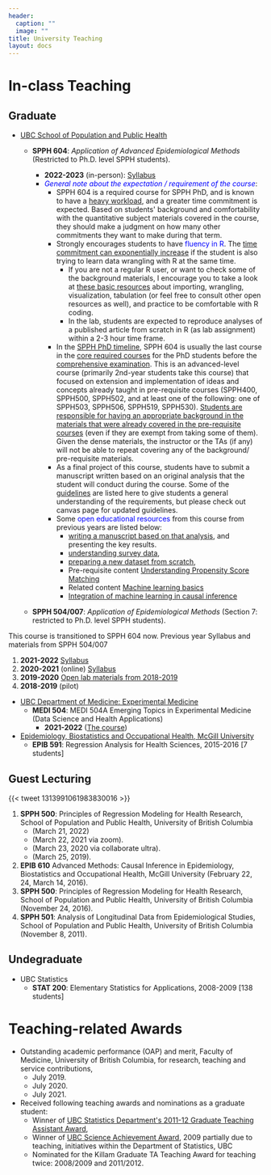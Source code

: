 ```yaml
---
header:
  caption: ""
  image: ""
title: University Teaching
layout: docs
---
```


# In-class Teaching

## Graduate
- <u>UBC School of Population and Public Health</u>
  - **SPPH 604**: *Application of Advanced Epidemiological Methods* (Restricted to Ph.D. level SPPH students).
    - **2022-2023** (in-person): [Syllabus](/Teaching/SPPH-604-Course-Outline.pdf)
    - <span style="color:blue">*General note about the expectation / requirement of the course*</span>:
      - SPPH 604 is a required course for SPPH PhD, and is known to have a <u>heavy workload</u>, and a greater time commitment is expected. Based on students' background and comfortability with the quantitative subject materials covered in the course, they should make a judgment on how many other commitments they want to make during that term.
      - Strongly encourages students to have <span style="color:blue">fluency in R</span>. The <u>time commitment can exponentially increase</u> if the student is also trying to learn data wrangling with R at the same time. 
        - If you are not a regular R user, or want to check some of the background materials, I encourage you to take a look at [these basic resources](https://ehsanx.github.io/intro2R/) about importing, wrangling, visualization, tabulation (or feel free to consult other open resources as well), and practice to be comfortable with R coding. 
        - In the lab, students are expected to reproduce analyses of a published article from scratch in R (as lab assignment) within a 2-3 hour time frame.
      - In the [SPPH PhD timeline](https://www.spph.ubc.ca/programs/phd/program-details/timeline-2/), SPPH 604 is usually the last course in the [core required courses](https://www.spph.ubc.ca/programs/phd/program-details/) for the PhD students before the [comprehensive examination](https://www.spph.ubc.ca/programs/phd/program-details/comprehensive-examination/). This is an advanced-level course (primarily 2nd-year students take this course) that focused on extension and implementation of ideas and concepts already taught in pre-requisite courses (SPPH400, SPPH500, SPPH502, and at least one of the following: one of SPPH503, SPPH506, SPPH519, SPPH530). <u>Students are responsible for having an appropriate background in the materials that were already covered in the pre-requisite courses</u> (even if they are exempt from taking some of them). Given the dense materials, the instructor or the TAs (if any) will not be able to repeat covering any of the background/ pre-requisite materials. 
      - As a final project of this course, students have to submit a manuscript written based on an original analysis that the student will conduct during the course. Some of the [guidelines](/Teaching/FinalProjectGuidelines.pdf) are listed here to give students a general understanding of the requirements, but please check out canvas page for updated guidelines.
      - Some <span style="color:blue">open educational resources</span> from this course from previous years are listed below:
        - [writing a manuscript based on that analysis](https://ehsanx.github.io/Scientific-Writing-for-Health-Research/), and presenting the key results. 
        - [understanding survey data](https://ehsanx.github.io/SPPH504007SurveyData/docs/), 
        - [preparing a new dataset from scratch](https://ehsanx.github.io/SurveyDataAnalysis/), 
        - Pre-requisite content [Understanding Propensity Score Matching](https://ehsanx.github.io/psw/)
        - Related content [Machine learning basics](https://ehsanx.github.io/into2ML/)
        - [Integration of machine learning in causal inference](https://ehsanx.github.io/TMLEworkshop/)

  - **SPPH 504/007**: *Application of Epidemiological Methods* (Section 7: restricted to Ph.D. level SPPH students).
        
This course is transitioned to SPPH 604 now. Previous year Syllabus and materials from SPPH 504/007    

  1. **2021-2022** [Syllabus](https://med-fom-spph.sites.olt.ubc.ca/files/2021/09/SPPH-504-section-007-Course-Outline.pdf)
  2. **2020-2021** (online) [Syllabus](/Teaching/SPPH-504-section-007-Course-Outline.pdf)
  3. **2019-2020**  [Open lab materials from 2018-2019](https://ehsanx.github.io/spph504-007/)
  4. **2018-2019** (pilot) 

- <u>UBC Department of Medicine: Experimental Medicine</u>
  - **MEDI 504**: MEDI 504A Emerging Topics in Experimental Medicine (Data Science and Health Applications)
    - **2021-2022** ([The course](https://courses.students.ubc.ca/cs/courseschedule?pname=subjarea&tname=subj-course&dept=MEDI&course=504A)) 
- <u>Epidemiology, Biostatistics and Occupational Health, McGill University</u>
  - **EPIB 591**: Regression Analysis for Health Sciences, 2015-2016 [7 students]

## Guest Lecturing

{{< tweet 1313991061983830016 >}}

1.	**SPPH 500**: Principles of Regression Modeling for Health Research, School of Population and Public Health, University of British Columbia 
    - (March 21, 2022)
    - (March 22, 2021 via zoom).
    - (March 23, 2020 via collaborate ultra).
    - (March 25, 2019).
3. **EPIB 610** Advanced Methods: Causal Inference in Epidemiology, Biostatistics and Occupational Health, McGill University (February 22, 24, March 14, 2016).
4.	**SPPH 500**: Principles of Regression Modeling for Health Research, School of Population and Public Health, University of British Columbia (November 24, 2016).
5.	**SPPH 501**: Analysis of Longitudinal Data from Epidemiological Studies, School of Population and Public Health, University of British Columbia (November 8, 2011).


## Undegraduate
- UBC Statistics
  - **STAT 200**: Elementary Statistics for Applications, 2008-2009 [138 students]
  
# Teaching-related Awards 

- Outstanding academic performance (OAP) and merit, Faculty of Medicine, University of British Columbia, for research, teaching and service contributions, 
  - July 2019.
  - July 2020.
  - July 2021.
- Received following teaching awards and nominations as a graduate student:
  - Winner of [UBC Statistics Department's  2011-12 Graduate Teaching Assistant Award](https://www.stat.ubc.ca/statistics-graduate-teaching-assistant-award),
  - Winner of [UBC Science Achievement Award](https://science.ubc.ca/news/stats-physics-shine-ubc-science-service-awards), 2009 partially due to  teaching, initiatives within the Department of Statistics, UBC
  - Nominated for the Killam Graduate TA Teaching Award for teaching twice: 2008/2009 and 2011/2012.  
